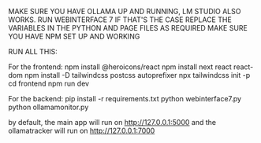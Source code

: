 MAKE SURE YOU HAVE OLLAMA UP AND RUNNING, LM STUDIO ALSO WORKS. RUN WEBINTERFACE 7 IF THAT'S THE CASE
REPLACE THE VARIABLES IN THE PYTHON AND PAGE FILES AS REQUIRED
MAKE SURE YOU HAVE NPM SET UP AND WORKING

RUN ALL THIS:


For the frontend:
npm install @heroicons/react
npm install next react react-dom
npm install -D tailwindcss postcss autoprefixer
npx tailwindcss init -p
cd frontend
npm run dev


For the backend:
pip install -r requirements.txt
python webinterface7.py
python ollamamonitor.py


by default, the main app will run on http://127.0.0.1:5000 and the ollamatracker will run on http://127.0.0.1:7000